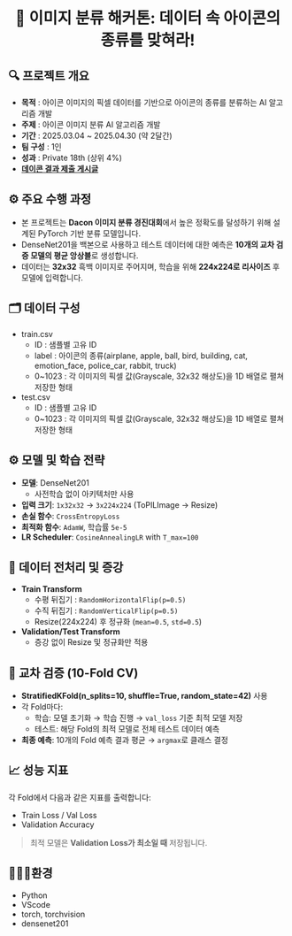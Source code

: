 <h1 style="text-align: center;">🔎 이미지 분류 해커톤: 데이터 속 아이콘의 종류를 맞혀라!</h1>

## 🔍 프로젝트 개요
- **목적** : 아이콘 이미지의 픽셀 데이터를 기반으로 아이콘의 종류를 분류하는 AI 알고리즘 개발
- **주제** : 아이콘 이미지 분류 AI 알고리즘 개발
- **기간** : 2025.03.04 ~ 2025.04.30 (약 2달간)
- **팀 구성** : 1인
- **성과** : Private 18th (상위 4%)
- [**데이콘 결과 제출 게시글**](https://dacon.io/competitions/official/236459/codeshare/12339?page=1&dtype=recent)

## ⚙️ 주요 수행 과정
- 본 프로젝트는 **Dacon 이미지 분류 경진대회**에서 높은 정확도를 달성하기 위해 설계된 PyTorch 기반 분류 모델입니다.
- DenseNet201을 백본으로 사용하고 테스트 데이터에 대한 예측은 **10개의 교차 검증 모델의 평균 앙상블**로 생성합니다.
- 데이터는 **32x32** 흑백 이미지로 주어지며, 학습을 위해 **224x224로 리사이즈** 후 모델에 입력합니다.

## 🗂 데이터 구성
- train.csv
  - ID : 샘플별 고유 ID
  - label : 아이콘의 종류(airplane, apple, ball, bird, building, cat, emotion_face, police_car, rabbit, truck)
  - 0~1023 : 각 이미지의 픽셀 값(Grayscale, 32x32 해상도)을 1D 배열로 펼쳐 저장한 형태
- test.csv
  - ID : 샘플별 고유 ID
  - 0~1023 : 각 이미지의 픽셀 값(Grayscale, 32x32 해상도)을 1D 배열로 펼쳐 저장한 형태

## ⚙️ 모델 및 학습 전략
- **모델**: DenseNet201
  - 사전학습 없이 아키텍처만 사용
- **입력 크기**: `1x32x32` → `3x224x224` (ToPILImage → Resize)
- **손실 함수**: `CrossEntropyLoss`
- **최적화 함수**: `AdamW`, 학습률 `5e-5`
- **LR Scheduler**: `CosineAnnealingLR` with `T_max=100`

## 🔄 데이터 전처리 및 증강

- **Train Transform**
  - 수평 뒤집기 : `RandomHorizontalFlip(p=0.5)`
  - 수직 뒤집기 : `RandomVerticalFlip(p=0.5)`
  - Resize(224x224) 후 정규화 (`mean=0.5`, `std=0.5`)
- **Validation/Test Transform**
  - 증강 없이 Resize 및 정규화만 적용
 
## 🔁 교차 검증 (10-Fold CV)

- **StratifiedKFold(n_splits=10, shuffle=True, random_state=42)** 사용
- 각 Fold마다:
  - 학습: 모델 초기화 → 학습 진행 → `val_loss` 기준 최적 모델 저장
  - 테스트: 해당 Fold의 최적 모델로 전체 테스트 데이터 예측
- **최종 예측**: 10개의 Fold 예측 결과 평균 → `argmax`로 클래스 결정

## 📈 성능 지표

각 Fold에서 다음과 같은 지표를 출력합니다:
- Train Loss / Val Loss
- Validation Accuracy

> 최적 모델은 **Validation Loss가 최소일 때** 저장됩니다.

## 🧑🏻‍💻환경
- Python
- VScode
- torch, torchvision
- densenet201

